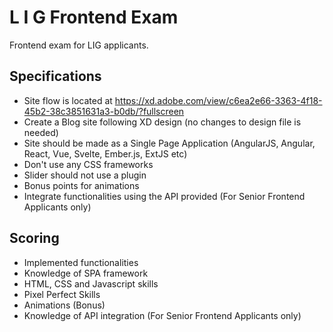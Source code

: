 # L I G Frontend Exam

Frontend exam for LIG applicants.

## Specifications
- Site flow is located at https://xd.adobe.com/view/c6ea2e66-3363-4f18-45b2-38c3851631a3-b0db/?fullscreen
- Create a Blog site following XD design (no changes to design file is needed)
- Site should be made as a Single Page Application (AngularJS, Angular, React, Vue, Svelte, Ember.js, ExtJS etc)
- Don't use any CSS frameworks
- Slider should not use a plugin
- Bonus points for animations
- Integrate functionalities using the API provided (For Senior Frontend Applicants only)

## Scoring
- Implemented functionalities
- Knowledge of SPA framework
- HTML, CSS and Javascript skills
- Pixel Perfect Skills
- Animations (Bonus)
- Knowledge of API integration (For Senior Frontend Applicants only)
